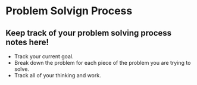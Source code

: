 # Problem Solvign Process

## Keep track of your problem solving process notes here!

- Track your current goal.
- Break down the problem for each piece of the problem you are trying to solve.
- Track all of your thinking and work.
